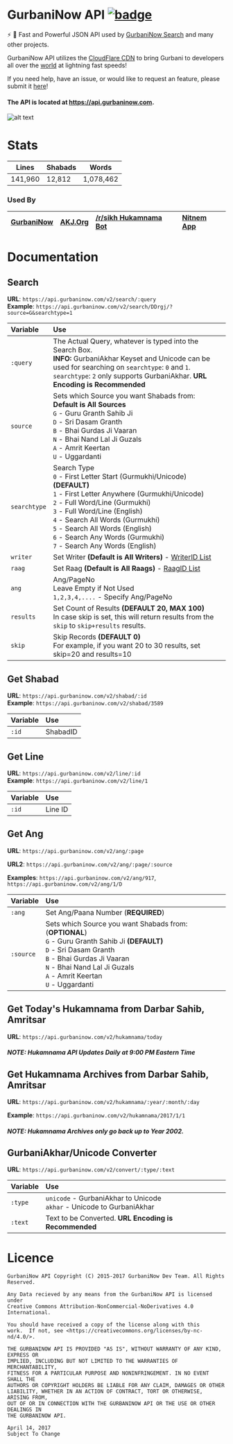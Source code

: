 # GurbaniNow API [![badge](https://img.shields.io/badge/Powered%20By-GurbaniNow-blue.svg)](https://github.com/GurbaniNow)

⚡️ 🙏 Fast and Powerful JSON API used by [GurbaniNow Search](https://gurbaninow.com) and many other projects.

GurbaniNow API utilizes the [CloudFlare CDN](https://www.cloudflare.com/cdn/) to bring Gurbani to developers all over the [world](https://www.cloudflare.com/network/) at lightning fast speeds!

If you need help, have an issue, or would like to request an feature, please submit it [here](https://github.com/GurbaniNow/gurbaninow-api/issues/new)!

#### The API is located at https://api.gurbaninow.com.

![alt text](https://i.imgur.com/3jmzSNa.jpg)

# Stats

Lines | Shabads | Words
---------|-----------|-----------
141,960 | 12,812 | 1,078,462

### Used By
[GurbaniNow](https://gurbaninow.com) | [AKJ.Org](https://akj.org/dailyhukam.php) | [/r/sikh Hukamnama Bot](https://www.reddit.com/user/Hukumnama_Bot) | [Nitnem App](https://play.google.com/store/apps/details?id=parwinder.singh.sikhism)
:--|:--|:--|:--

# Documentation

## Search

**URL**: `https://api.gurbaninow.com/v2/search/:query`  
**Example**: `https://api.gurbaninow.com/v2/search/DDrgj/?source=G&searchtype=1`


Variable|Use
:--|:--
`:query`    |The Actual Query, whatever is typed into the Search Box.<br> **INFO:** GurbaniAkhar Keyset and Unicode can be used for searching on `searchtype`: `0` and `1`. `searchtype`: `2` only supports GurbaniAkhar. **URL Encoding is Recommended**
`source`    | Sets which Source you want Shabads from:<br> **Default is All Sources**<br> `G` - Guru Granth Sahib Ji<br> `D` - Sri Dasam Granth<br> `B` - Bhai Gurdas Ji Vaaran<br> `N` - Bhai Nand Lal Ji Guzals<br> `A` - Amrit Keertan<br> `U` - Uggardanti
`searchtype`| Search Type<br> `0` - First Letter Start (Gurmukhi/Unicode) **(DEFAULT)**<br> `1` - First Letter Anywhere (Gurmukhi/Unicode)<br> `2` - Full Word/Line (Gurmukhi)<br> `3` - Full Word/Line (English)<br> `4` - Search All Words (Gurmukhi)<br> `5` - Search All Words (English)<br> `6` - Search Any Words (Gurmukhi)<br> `7` - Search Any Words (English)
`writer`    | Set Writer **(Default is All Writers)** - [WriterID List](https://github.com/GurbaniNow/gurbaninow-api/blob/master/WriterID.md)
`raag`      | Set Raag **(Default is All Raags)** - [RaagID List](https://github.com/GurbaniNow/gurbaninow-api/blob/master/RaagID.md)
`ang`       | Ang/PageNo<br>Leave Empty if Not Used<br> `1,2,3,4,....` - Specify Ang/PageNo
`results`| Set Count of Results **(DEFAULT 20, MAX 100)** <br /> In case skip is set, this will return results from the `skip` to `skip+results` results.
`skip`| Skip Records **(DEFAULT 0)** <br /> For example, if you want 20 to 30 results, set skip=20 and results=10

## Get Shabad

**URL**: `https://api.gurbaninow.com/v2/shabad/:id`  
**Example**: `https://api.gurbaninow.com/v2/shabad/3589`

Variable|Use
:--|:--
`:id`|ShabadID

## Get Line

**URL**: `https://api.gurbaninow.com/v2/line/:id`  
**Example**: `https://api.gurbaninow.com/v2/line/1`

Variable|Use
:--|:--
`:id`|Line ID  

## Get Ang

**URL**: `https://api.gurbaninow.com/v2/ang/:page` 

**URL2**: `https://api.gurbaninow.com/v2/ang/:page/:source`  

**Examples**: `https://api.gurbaninow.com/v2/ang/917`, `https://api.gurbaninow.com/v2/ang/1/D`   

Variable|Use 
:--|:--
`:ang`   | Set Ang/Paana Number (**REQUIRED**)
`:source`| Sets which Source you want Shabads from: (**OPTIONAL**) <br> `G` - Guru Granth Sahib Ji **(DEFAULT)**<br> `D` - Sri Dasam Granth<br> `B` - Bhai Gurdas Ji Vaaran<br> `N` - Bhai Nand Lal Ji Guzals<br> `A` - Amrit Keertan<br> `U` - Uggardanti

## Get Today's Hukamnama from Darbar Sahib, Amritsar

**URL**: `https://api.gurbaninow.com/v2/hukamnama/today`

##### NOTE: Hukamnama API Updates Daily at 9:00 PM Eastern Time

## Get Hukamnama Archives from Darbar Sahib, Amritsar

**URL**: `https://api.gurbaninow.com/v2/hukamnama/:year/:month/:day`

**Example**: `https://api.gurbaninow.com/v2/hukamnama/2017/1/1`

##### NOTE: Hukamnama Archives only go back up to Year 2002.

## GurbaniAkhar/Unicode Converter

**URL**: `https://api.gurbaninow.com/v2/convert/:type/:text`

Variable|Use
:--|:--
`:type`|`unicode` - GurbaniAkhar to Unicode<br> `akhar` - Unicode to GurbaniAkhar
`:text`|Text to be Converted. **URL Encoding is Recommended**


# Licence

```
GurbaniNow API Copyright (C) 2015-2017 GurbaniNow Dev Team. All Rights Reserved.

Any Data recieved by any means from the GurbaniNow API is licensed under  
Creative Commons Attribution-NonCommercial-NoDerivatives 4.0 International.

You should have received a copy of the license along with this  
work.  If not, see <https://creativecommons.org/licenses/by-nc-nd/4.0/>.

THE GURBANINOW API IS PROVIDED "AS IS", WITHOUT WARRANTY OF ANY KIND, EXPRESS OR  
IMPLIED, INCLUDING BUT NOT LIMITED TO THE WARRANTIES OF MERCHANTABILITY,  
FITNESS FOR A PARTICULAR PURPOSE AND NONINFRINGEMENT. IN NO EVENT SHALL THE  
AUTHORS OR COPYRIGHT HOLDERS BE LIABLE FOR ANY CLAIM, DAMAGES OR OTHER  
LIABILITY, WHETHER IN AN ACTION OF CONTRACT, TORT OR OTHERWISE, ARISING FROM,  
OUT OF OR IN CONNECTION WITH THE GURBANINOW API OR THE USE OR OTHER DEALINGS IN  
THE GURBANINOW API.

April 14, 2017
Subject To Change
```
